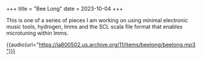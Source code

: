 +++
title = "Bee Long"
date = 2023-10-04
+++

This is one of a series of pieces I am working on using minimal electronic music tools, hydrogen, lmms and the SCL scala file format that enables microtuning within lmms.

{{audio(url="https://ia800502.us.archive.org/11/items/beelong/beelong.mp3")}}
